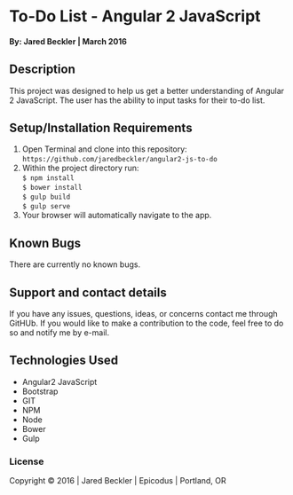 # To-Do List - Angular 2 JavaScript

#### By: Jared Beckler | March 2016

## Description

This project was designed to help us get a better understanding of Angular 2 JavaScript. The user has the ability to input tasks for their to-do list.

## Setup/Installation Requirements

1. Open Terminal and clone into this repository: ```https://github.com/jaredbeckler/angular2-js-to-do```
2. Within the project directory run:<br>
       ```$ npm install ```<br>
       ```$ bower install ```<br>
       ```$ gulp build ```<br>
       ```$ gulp serve ```<br>
3. Your browser will automatically navigate to the app.

## Known Bugs

There are currently no known bugs.

## Support and contact details

If you have any issues, questions, ideas, or concerns contact me through GitHUb. If you would like to make a contribution to the code, feel free to do so and notify me by e-mail.

## Technologies Used

* Angular2 JavaScript
* Bootstrap
* GIT
* NPM
* Node
* Bower
* Gulp


### License

Copyright &copy; 2016  |  Jared Beckler  |  Epicodus  |  Portland, OR
